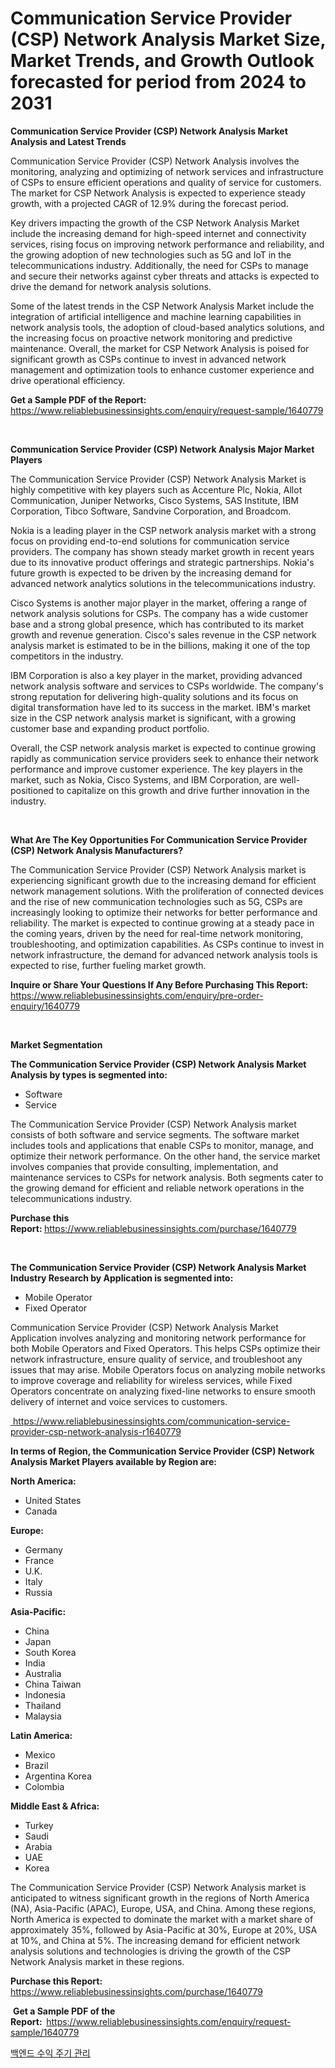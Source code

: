 <p><h1>Communication Service Provider (CSP) Network Analysis Market Size, Market Trends, and Growth Outlook forecasted for period from 2024 to 2031</h1></p><p><strong>Communication Service Provider (CSP) Network Analysis Market Analysis and Latest Trends</strong></p>
<p><p>Communication Service Provider (CSP) Network Analysis involves the monitoring, analyzing and optimizing of network services and infrastructure of CSPs to ensure efficient operations and quality of service for customers. The market for CSP Network Analysis is expected to experience steady growth, with a projected CAGR of 12.9% during the forecast period.</p><p>Key drivers impacting the growth of the CSP Network Analysis Market include the increasing demand for high-speed internet and connectivity services, rising focus on improving network performance and reliability, and the growing adoption of new technologies such as 5G and IoT in the telecommunications industry. Additionally, the need for CSPs to manage and secure their networks against cyber threats and attacks is expected to drive the demand for network analysis solutions.</p><p>Some of the latest trends in the CSP Network Analysis Market include the integration of artificial intelligence and machine learning capabilities in network analysis tools, the adoption of cloud-based analytics solutions, and the increasing focus on proactive network monitoring and predictive maintenance. Overall, the market for CSP Network Analysis is poised for significant growth as CSPs continue to invest in advanced network management and optimization tools to enhance customer experience and drive operational efficiency.</p></p>
<p><strong>Get a Sample PDF of the Report:&nbsp;</strong> <a href="https://www.reliablebusinessinsights.com/enquiry/request-sample/1640779">https://www.reliablebusinessinsights.com/enquiry/request-sample/1640779</a></p>
<p>&nbsp;</p>
<p><strong>Communication Service Provider (CSP) Network Analysis Major Market Players</strong></p>
<p><p>The Communication Service Provider (CSP) Network Analysis Market is highly competitive with key players such as Accenture Plc, Nokia, Allot Communication, Juniper Networks, Cisco Systems, SAS Institute, IBM Corporation, Tibco Software, Sandvine Corporation, and Broadcom.</p><p>Nokia is a leading player in the CSP network analysis market with a strong focus on providing end-to-end solutions for communication service providers. The company has shown steady market growth in recent years due to its innovative product offerings and strategic partnerships. Nokia's future growth is expected to be driven by the increasing demand for advanced network analytics solutions in the telecommunications industry.</p><p>Cisco Systems is another major player in the market, offering a range of network analysis solutions for CSPs. The company has a wide customer base and a strong global presence, which has contributed to its market growth and revenue generation. Cisco's sales revenue in the CSP network analysis market is estimated to be in the billions, making it one of the top competitors in the industry.</p><p>IBM Corporation is also a key player in the market, providing advanced network analysis software and services to CSPs worldwide. The company's strong reputation for delivering high-quality solutions and its focus on digital transformation have led to its success in the market. IBM's market size in the CSP network analysis market is significant, with a growing customer base and expanding product portfolio.</p><p>Overall, the CSP network analysis market is expected to continue growing rapidly as communication service providers seek to enhance their network performance and improve customer experience. The key players in the market, such as Nokia, Cisco Systems, and IBM Corporation, are well-positioned to capitalize on this growth and drive further innovation in the industry.</p></p>
<p>&nbsp;</p>
<p><strong>What Are The Key Opportunities For Communication Service Provider (CSP) Network Analysis Manufacturers?</strong></p>
<p><p>The Communication Service Provider (CSP) Network Analysis market is experiencing significant growth due to the increasing demand for efficient network management solutions. With the proliferation of connected devices and the rise of new communication technologies such as 5G, CSPs are increasingly looking to optimize their networks for better performance and reliability. The market is expected to continue growing at a steady pace in the coming years, driven by the need for real-time network monitoring, troubleshooting, and optimization capabilities. As CSPs continue to invest in network infrastructure, the demand for advanced network analysis tools is expected to rise, further fueling market growth.</p></p>
<p><strong>Inquire or Share Your Questions If Any Before Purchasing This Report:</strong> <a href="https://www.reliablebusinessinsights.com/enquiry/pre-order-enquiry/1640779">https://www.reliablebusinessinsights.com/enquiry/pre-order-enquiry/1640779</a></p>
<p>&nbsp;</p>
<p><strong>Market Segmentation</strong></p>
<p><strong>The Communication Service Provider (CSP) Network Analysis Market Analysis by types is segmented into:</strong></p>
<p><ul><li>Software</li><li>Service</li></ul></p>
<p><p>The Communication Service Provider (CSP) Network Analysis market consists of both software and service segments. The software market includes tools and applications that enable CSPs to monitor, manage, and optimize their network performance. On the other hand, the service market involves companies that provide consulting, implementation, and maintenance services to CSPs for network analysis. Both segments cater to the growing demand for efficient and reliable network operations in the telecommunications industry.</p></p>
<p><strong>Purchase this Report:&nbsp;</strong><a href="https://www.reliablebusinessinsights.com/purchase/1640779">https://www.reliablebusinessinsights.com/purchase/1640779</a></p>
<p>&nbsp;</p>
<p><strong>The Communication Service Provider (CSP) Network Analysis Market Industry Research by Application is segmented into:</strong></p>
<p><ul><li>Mobile Operator</li><li>Fixed Operator</li></ul></p>
<p><p>Communication Service Provider (CSP) Network Analysis Market Application involves analyzing and monitoring network performance for both Mobile Operators and Fixed Operators. This helps CSPs optimize their network infrastructure, ensure quality of service, and troubleshoot any issues that may arise. Mobile Operators focus on analyzing mobile networks to improve coverage and reliability for wireless services, while Fixed Operators concentrate on analyzing fixed-line networks to ensure smooth delivery of internet and voice services to customers.</p></p>
<p><a href="https://www.reliablebusinessinsights.com/communication-service-provider-csp-network-analysis-r1640779">&nbsp;https://www.reliablebusinessinsights.com/communication-service-provider-csp-network-analysis-r1640779</a></p>
<p><strong>In terms of Region, the Communication Service Provider (CSP) Network Analysis Market Players available by Region are:</strong></p>
<p>
    <p> <strong> North America: </strong>
        <ul>
            <li>United States</li>
            <li>Canada</li>
        </ul>
        </p> 
    <p> <strong> Europe: </strong>
        <ul>
            <li>Germany</li>
            <li>France</li>
            <li>U.K.</li>
            <li>Italy</li>
            <li>Russia</li>
        </ul>
        </p> 
    <p> <strong> Asia-Pacific: </strong>
        <ul>
            <li>China</li>
            <li>Japan</li>
            <li>South Korea</li>
            <li>India</li>
            <li>Australia</li>
            <li>China Taiwan</li>
            <li>Indonesia</li>
            <li>Thailand</li>
            <li>Malaysia</li>
        </ul>
        </p> 
    <p> <strong> Latin America: </strong>
        <ul>
            <li>Mexico</li>
            <li>Brazil</li>
            <li>Argentina Korea</li>
            <li>Colombia</li>
        </ul>
        </p> 
    <p> <strong> Middle East & Africa: </strong>
        <ul>
            <li>Turkey</li>
            <li>Saudi</li>
            <li>Arabia</li>
            <li>UAE</li>
            <li>Korea</li>
        </ul>
    </p>
    </p>
<p><p>The Communication Service Provider (CSP) Network Analysis market is anticipated to witness significant growth in the regions of North America (NA), Asia-Pacific (APAC), Europe, USA, and China. Among these regions, North America is expected to dominate the market with a market share of approximately 35%, followed by Asia-Pacific at 30%, Europe at 20%, USA at 10%, and China at 5%. The increasing demand for efficient network analysis solutions and technologies is driving the growth of the CSP Network Analysis market in these regions.</p></p>
<p><strong>Purchase this Report: </strong><a href="https://www.reliablebusinessinsights.com/purchase/1640779">https://www.reliablebusinessinsights.com/purchase/1640779</a></p>
<p>&nbsp;<strong>Get a Sample PDF of the Report:&nbsp;&nbsp;</strong><a href="https://www.reliablebusinessinsights.com/enquiry/request-sample/1640779">https://www.reliablebusinessinsights.com/enquiry/request-sample/1640779</a></p>
<p><strong></strong></p>
<p><p><a href="https://github.com/vskv4779xr1/Market-Research-Report-List-2/blob/main/198458982723.md">백엔드 수익 주기 관리</a></p></p>